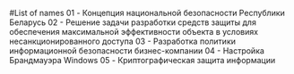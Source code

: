 #List of names
01 - Концепция национальной безопасности Республики Беларусь
02 - Решение задачи разработки средств защиты для обеспечения максимальной эффективности объекта в условиях несанкционированного доступа
03 - Разработка политики информационной безопасности бизнес-компании
04 - Настройка Брандмауэра Windows
05 - Криптографическая защита информации
